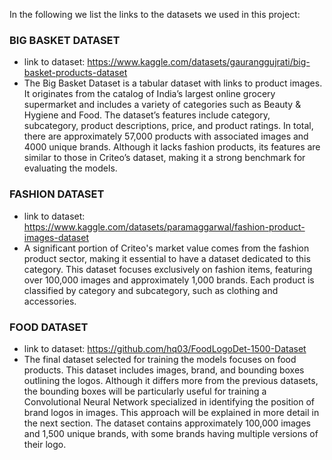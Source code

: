 
In the following we list the links to the datasets we used in this project:

### BIG BASKET DATASET
+ link to dataset: https://www.kaggle.com/datasets/gauranggujrati/big-basket-products-dataset
+ The Big Basket Dataset is a tabular dataset with links to product images. It originates from the catalog of India’s largest online grocery supermarket and includes a variety of categories such as Beauty & Hygiene and Food. The dataset’s features include category, subcategory, product descriptions, price, and product ratings. In total, there are approximately 57,000 products with associated images and 4000 unique brands. Although it lacks fashion products, its features are similar to those in Criteo’s dataset, making it a strong benchmark for evaluating the models.

### FASHION DATASET 
+ link to dataset: https://www.kaggle.com/datasets/paramaggarwal/fashion-product-images-dataset
+ A significant portion of Criteo's market value comes from the fashion product sector, making it essential to have a dataset dedicated to this category. This dataset focuses exclusively on fashion items, featuring over 100,000 images and approximately 1,000 brands. Each product is classified by category and subcategory, such as clothing and accessories.

### FOOD DATASET
+ link to dataset: https://github.com/hq03/FoodLogoDet-1500-Dataset
+ The final dataset selected for training the models focuses on food products. This dataset includes images, brand, and bounding boxes outlining the logos. Although it differs more from the previous datasets, the bounding boxes will be particularly useful for training a Convolutional Neural Network specialized in identifying the position of brand logos in images. This approach will be explained in more detail in the next section. The dataset contains approximately 100,000 images and 1,500 unique brands, with some brands having multiple versions of their logo. 


